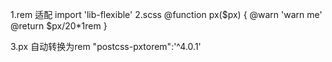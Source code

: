 1.rem 适配
 import 'lib-flexible'
2.scss
 @function px($px) {
     @warn 'warn me'
     @return $px/20*1rem
 }

 3.px 自动转换为rem
  "postcss-pxtorem":'^4.0.1'
